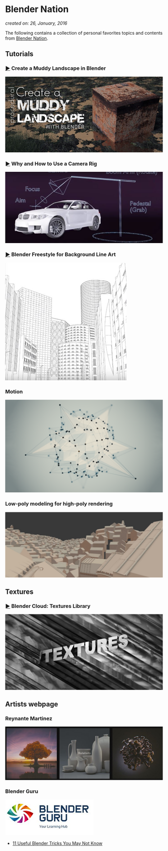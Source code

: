 # Blender Nation

*created on: 26, January, 2016*

The following contains a collection of personal favorites topics and contents from [Blender Nation](http://www.blendernation.com/).

## Tutorials

### [►](http://www.blendernation.com/2016/01/09/create-muddy-landscape-blender/) Create a Muddy Landscape in Blender
[![](img\Blendernationmud-702x336.jpg)](https://www.youtube.com/watch?time_continue=469&v=ibLBRxBC498)

### [►](http://www.blenderhd.com/tutorial/why-and-how-to-use-a-camera-rig/) Why and How to Use a Camera Rig
[![](img\cameraRig.JPG)](https://www.youtube.com/watch?v=H7CISQFl7kA)

### [►](http://www.blendernation.com/2015/12/29/blender-freestyle-background-line-art/) Blender Freestyle for Background Line Art
[![](img\lineart.JPG)](https://www.youtube.com/watch?v=2PoElEZbdwk)

### Motion
[![](img\motioon.png)](http://www.matthewinglis.com/tutorials/lowpolyabstracttutorial.aspx)

### Low-poly modeling for high-poly rendering
[![](img\lowpowhigh.jpg)](http://www.bjobernis.fr/news/post/displace-and-groups-modeling-tip-en)

## Textures
### [►](http://www.blendernation.com/2015/12/27/blender-cloud-textures-library/) Blender Cloud: Textures Library
[![](img\a74649bbdb309a6e5042cbfe88282de2505f6d71-l-702x336.jpg)](https://cloud.blender.org/p/textures/)

## Artists webpage

### Reynante Martinez
[![](img\reynanteMartinez.JPG)](http://www.reynantemartinez.com/tutorials.html)

### Blender Guru
[![](img\blenderguru.JPG)](http://www.blenderguru.com/)

* [11 Useful Blender Tricks You May Not Know](http://www.blenderguru.com/articles/11-useful-blender-tricks-you-may-not-know/)
